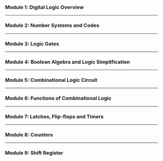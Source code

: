 ### Module 1: Digital Logic Overview

---

### Module 2: Number Systems and Codes

---

### Module 3: Logic Gates

---

### Module 4: Boolean Algebra and Logic Simplification

---

### Module 5: Combinational Logic Circuit

---

### Module 6: Functions of Combinational Logic

---

### Module 7: Latches, Flip-flops and Timers

---

### Module 8: Counters

---

### Module 9: Shift Register
